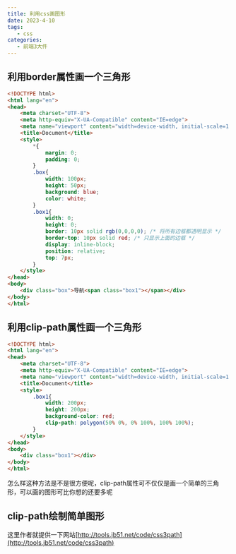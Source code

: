```yaml
---
title: 利用css画图形
date: 2023-4-10
tags:
   - css
categories:
   - 前端3大件
---
```


## 利用border属性画一个三角形
```html
<!DOCTYPE html>
<html lang="en">
<head>
    <meta charset="UTF-8">
    <meta http-equiv="X-UA-Compatible" content="IE=edge">
    <meta name="viewport" content="width=device-width, initial-scale=1.0">
    <title>Document</title>
    <style>
        *{
            margin: 0;
            padding: 0;
        }
        .box{
            width: 100px;
            height: 50px;
            background: blue;
            color: white;
        }
        .box1{
            width: 0;
            height: 0;
            border: 10px solid rgb(0,0,0,0); /* 将所有边框都透明显示 */
            border-top: 10px solid red; /* 只显示上面的边框 */
            display: inline-block;
            position: relative;
            top: 7px;
        }
    </style>
</head>
<body>
    <div class="box">导航<span class="box1"></span></div>
</body>
</html>
```

## 利用clip-path属性画一个三角形
```html
<!DOCTYPE html>
<html lang="en">
<head>
    <meta charset="UTF-8">
    <meta http-equiv="X-UA-Compatible" content="IE=edge">
    <meta name="viewport" content="width=device-width, initial-scale=1.0">
    <title>Document</title>
    <style>
        .box1{
            width: 200px;
            height: 200px;
            background-color: red;
            clip-path: polygon(50% 0%, 0% 100%, 100% 100%);
        }
    </style>
</head>
<body>
    <div class="box1"></div>
</body>
</html>
```
怎么样这种方法是不是很方便呢，clip-path属性可不仅仅是画一个简单的三角形，可以画的图形可比你想的还要多呢

## clip-path绘制简单图形
这里作者就提供一下网站[http://tools.jb51.net/code/css3path](http://tools.jb51.net/code/css3path)
